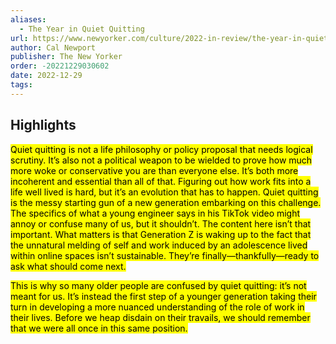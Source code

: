 ```yaml
---
aliases:
  - The Year in Quiet Quitting
url: https://www.newyorker.com/culture/2022-in-review/the-year-in-quiet-quitting
author: Cal Newport
publisher: The New Yorker
order: -20221229030602
date: 2022-12-29
tags:
---
```


## Highlights
<mark>Quiet quitting is not a life philosophy or policy proposal that needs logical scrutiny. It’s also not a political weapon to be wielded to prove how much more woke or conservative you are than everyone else. It’s both more incoherent and essential than all of that. Figuring out how work fits into a life well lived is hard, but it’s an evolution that has to happen. Quiet quitting is the messy starting gun of a new generation embarking on this challenge. The specifics of what a young engineer says in his TikTok video might annoy or confuse many of us, but it shouldn’t. The content here isn’t that important. What matters is that Generation Z is waking up to the fact that the unnatural melding of self and work induced by an adolescence lived within online spaces isn’t sustainable. They’re finally—thankfully—ready to ask what should come next.</mark>

<mark>This is why so many older people are confused by quiet quitting: it’s not meant for us. It’s instead the first step of a younger generation taking their turn in developing a more nuanced understanding of the role of work in their lives. Before we heap disdain on their travails, we should remember that we were all once in this same position.</mark>

